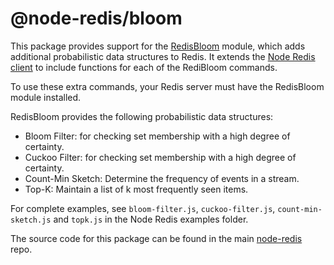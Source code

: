 # @node-redis/bloom

This package provides support for the [RedisBloom](https://redisbloom.io) module, which adds additional probabilistic data structures to Redis.  It extends the [Node Redis client](https://github.com/redis/node-redis) to include functions for each of the RediBloom commands.

To use these extra commands, your Redis server must have the RedisBloom module installed.

RedisBloom provides the following probabilistic data structures:

* Bloom Filter: for checking set membership with a high degree of certainty.
* Cuckoo Filter: for checking set membership with a high degree of certainty.
* Count-Min Sketch: Determine the frequency of events in a stream.
* Top-K: Maintain a list of k most frequently seen items.

For complete examples, see `bloom-filter.js`, `cuckoo-filter.js`, `count-min-sketch.js` and `topk.js` in the Node Redis examples folder.

The source code for this package can be found in the main [node-redis](https://github.com/redis/node-redis) repo.
